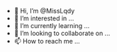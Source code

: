 - 👋 Hi, I’m @MissLqdy
- 👀 I’m interested in ...
- 🌱 I’m currently learning ...
- 💞️ I’m looking to collaborate on ...
- 📫 How to reach me ...

<!---
MissLqdy/MissLqdy is a ✨ special ✨ repository because its `README.md` (this file) appears on your GitHub profile.
You can click the Preview link to take a look at your changes.
--->
